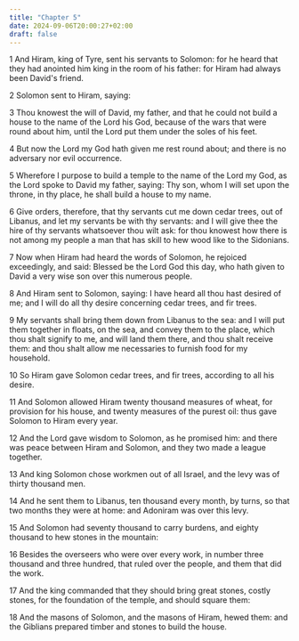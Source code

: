 ```yaml
---
title: "Chapter 5"
date: 2024-09-06T20:00:27+02:00
draft: false
---
```



1 And Hiram, king of Tyre, sent his servants to Solomon: for he heard that they had anointed him king in the room of his father: for Hiram had always been David's friend.

2 Solomon sent to Hiram, saying:

3 Thou knowest the will of David, my father, and that he could not build a house to the name of the Lord his God, because of the wars that were round about him, until the Lord put them under the soles of his feet.

4 But now the Lord my God hath given me rest round about; and there is no adversary nor evil occurrence.

5 Wherefore I purpose to build a temple to the name of the Lord my God, as the Lord spoke to David my father, saying: Thy son, whom I will set upon the throne, in thy place, he shall build a house to my name.

6 Give orders, therefore, that thy servants cut me down cedar trees, out of Libanus, and let my servants be with thy servants: and I will give thee the hire of thy servants whatsoever thou wilt ask: for thou knowest how there is not among my people a man that has skill to hew wood like to the Sidonians.

7 Now when Hiram had heard the words of Solomon, he rejoiced exceedingly, and said: Blessed be the Lord God this day, who hath given to David a very wise son over this numerous people.

8 And Hiram sent to Solomon, saying: I have heard all thou hast desired of me; and I will do all thy desire concerning cedar trees, and fir trees.

9 My servants shall bring them down from Libanus to the sea: and I will put them together in floats, on the sea, and convey them to the place, which thou shalt signify to me, and will land them there, and thou shalt receive them: and thou shalt allow me necessaries to furnish food for my household.

10 So Hiram gave Solomon cedar trees, and fir trees, according to all his desire.

11 And Solomon allowed Hiram twenty thousand measures of wheat, for provision for his house, and twenty measures of the purest oil: thus gave Solomon to Hiram every year.

12 And the Lord gave wisdom to Solomon, as he promised him: and there was peace between Hiram and Solomon, and they two made a league together.

13 And king Solomon chose workmen out of all Israel, and the levy was of thirty thousand men.

14 And he sent them to Libanus, ten thousand every month, by turns, so that two months they were at home: and Adoniram was over this levy.

15 And Solomon had seventy thousand to carry burdens, and eighty thousand to hew stones in the mountain:

16 Besides the overseers who were over every work, in number three thousand and three hundred, that ruled over the people, and them that did the work.

17 And the king commanded that they should bring great stones, costly stones, for the foundation of the temple, and should square them:

18 And the masons of Solomon, and the masons of Hiram, hewed them: and the Giblians prepared timber and stones to build the house.

